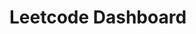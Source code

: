 # Leetcode Dashboard

<!--
Features

LC solved over time
- Line chart
- X: time
- Y: number of LC solved
- Lines:
  - Difficulty (Easy, Medium, Hard)
  - Pattern (DP, BFS, DFS, etc.)
  - Estimated deadlines https://nivo.rocks/storybook/?path=/story/line--highlighting-negative-values

Card type over time
- Stream https://nivo.rocks/storybook/?path=/story/stream--basic
- X: time
- Y: Number of card type (new, learning, review)

Card type now
- Funnel
- Color: Percentage of card type (new, learning, review)

Revision History
- Calendar
- Each cell represents a day
- Color shade: number of LC solved
- Color: pattern

New History
- Calendar
- Each cell represents a day
- Color shade: number of LC solved
- Color: pattern

LC Problem Difficulty
- ScatterPlot
- Dot color: LC pattern
- X: Interval
- Y: Acceptence rate

Current pattern covered
- Sunburst chart
- Each angle represents a pattern
- Each ring represents a difficulty
- Each block represents a LC problem
- Color: card type (new, learning, review)

 -->
